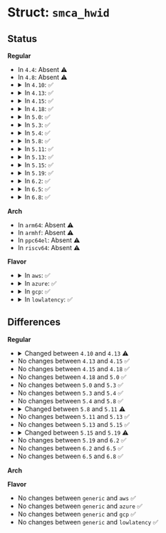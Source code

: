 # Struct: <code>smca_hwid</code>

## Status
<b>Regular</b>
<ul>
<li>
In <code>4.4</code>: Absent ⚠️
</li>
<li>
In <code>4.8</code>: Absent ⚠️
</li>
<li>
<details>
<summary>In <code>4.10</code>: ✅</summary>

```c
struct smca_hwid {
    unsigned int bank_type;
    u32 hwid_mcatype;
    u32 xec_bitmap;
};
```
</details>
</li>
<li>
<details>
<summary>In <code>4.13</code>: ✅</summary>

```c
struct smca_hwid {
    unsigned int bank_type;
    u32 hwid_mcatype;
    u32 xec_bitmap;
    u8 count;
};
```
</details>
</li>
<li>
<details>
<summary>In <code>4.15</code>: ✅</summary>

```c
struct smca_hwid {
    unsigned int bank_type;
    u32 hwid_mcatype;
    u32 xec_bitmap;
    u8 count;
};
```
</details>
</li>
<li>
<details>
<summary>In <code>4.18</code>: ✅</summary>

```c
struct smca_hwid {
    unsigned int bank_type;
    u32 hwid_mcatype;
    u32 xec_bitmap;
    u8 count;
};
```
</details>
</li>
<li>
<details>
<summary>In <code>5.0</code>: ✅</summary>

```c
struct smca_hwid {
    unsigned int bank_type;
    u32 hwid_mcatype;
    u32 xec_bitmap;
    u8 count;
};
```
</details>
</li>
<li>
<details>
<summary>In <code>5.3</code>: ✅</summary>

```c
struct smca_hwid {
    unsigned int bank_type;
    u32 hwid_mcatype;
    u32 xec_bitmap;
    u8 count;
};
```
</details>
</li>
<li>
<details>
<summary>In <code>5.4</code>: ✅</summary>

```c
struct smca_hwid {
    unsigned int bank_type;
    u32 hwid_mcatype;
    u32 xec_bitmap;
    u8 count;
};
```
</details>
</li>
<li>
<details>
<summary>In <code>5.8</code>: ✅</summary>

```c
struct smca_hwid {
    unsigned int bank_type;
    u32 hwid_mcatype;
    u32 xec_bitmap;
    u8 count;
};
```
</details>
</li>
<li>
<details>
<summary>In <code>5.11</code>: ✅</summary>

```c
struct smca_hwid {
    unsigned int bank_type;
    u32 hwid_mcatype;
    u8 count;
};
```
</details>
</li>
<li>
<details>
<summary>In <code>5.13</code>: ✅</summary>

```c
struct smca_hwid {
    unsigned int bank_type;
    u32 hwid_mcatype;
    u8 count;
};
```
</details>
</li>
<li>
<details>
<summary>In <code>5.15</code>: ✅</summary>

```c
struct smca_hwid {
    unsigned int bank_type;
    u32 hwid_mcatype;
    u8 count;
};
```
</details>
</li>
<li>
<details>
<summary>In <code>5.19</code>: ✅</summary>

```c
struct smca_hwid {
    unsigned int bank_type;
    u32 hwid_mcatype;
};
```
</details>
</li>
<li>
<details>
<summary>In <code>6.2</code>: ✅</summary>

```c
struct smca_hwid {
    unsigned int bank_type;
    u32 hwid_mcatype;
};
```
</details>
</li>
<li>
<details>
<summary>In <code>6.5</code>: ✅</summary>

```c
struct smca_hwid {
    unsigned int bank_type;
    u32 hwid_mcatype;
};
```
</details>
</li>
<li>
<details>
<summary>In <code>6.8</code>: ✅</summary>

```c
struct smca_hwid {
    unsigned int bank_type;
    u32 hwid_mcatype;
};
```
</details>
</li>
</ul>
<b>Arch</b>
<ul>
<li>
In <code>arm64</code>: Absent ⚠️
</li>
<li>
In <code>armhf</code>: Absent ⚠️
</li>
<li>
In <code>ppc64el</code>: Absent ⚠️
</li>
<li>
In <code>riscv64</code>: Absent ⚠️
</li>
</ul>
<b>Flavor</b>
<ul>
<li>
<details>
<summary>In <code>aws</code>: ✅</summary>

```c
struct smca_hwid {
    unsigned int bank_type;
    u32 hwid_mcatype;
    u32 xec_bitmap;
    u8 count;
};
```
</details>
</li>
<li>
<details>
<summary>In <code>azure</code>: ✅</summary>

```c
struct smca_hwid {
    unsigned int bank_type;
    u32 hwid_mcatype;
    u32 xec_bitmap;
    u8 count;
};
```
</details>
</li>
<li>
<details>
<summary>In <code>gcp</code>: ✅</summary>

```c
struct smca_hwid {
    unsigned int bank_type;
    u32 hwid_mcatype;
    u32 xec_bitmap;
    u8 count;
};
```
</details>
</li>
<li>
<details>
<summary>In <code>lowlatency</code>: ✅</summary>

```c
struct smca_hwid {
    unsigned int bank_type;
    u32 hwid_mcatype;
    u32 xec_bitmap;
    u8 count;
};
```
</details>
</li>
</ul>

## Differences
<b>Regular</b>
<ul>
<li>
<details>
<summary>Changed between <code>4.10</code> and <code>4.13</code> ⚠️</summary>
<ul>
<li>
<b>Field added. </b>
<code>u8 count</code>
</li>
</ul>
</details>
</li>
<li>
No changes between <code>4.13</code> and <code>4.15</code> ✅
</li>
<li>
No changes between <code>4.15</code> and <code>4.18</code> ✅
</li>
<li>
No changes between <code>4.18</code> and <code>5.0</code> ✅
</li>
<li>
No changes between <code>5.0</code> and <code>5.3</code> ✅
</li>
<li>
No changes between <code>5.3</code> and <code>5.4</code> ✅
</li>
<li>
No changes between <code>5.4</code> and <code>5.8</code> ✅
</li>
<li>
<details>
<summary>Changed between <code>5.8</code> and <code>5.11</code> ⚠️</summary>
<ul>
<li>
<b>Field removed. </b>
<code>u32 xec_bitmap</code>
</li>
</ul>
</details>
</li>
<li>
No changes between <code>5.11</code> and <code>5.13</code> ✅
</li>
<li>
No changes between <code>5.13</code> and <code>5.15</code> ✅
</li>
<li>
<details>
<summary>Changed between <code>5.15</code> and <code>5.19</code> ⚠️</summary>
<ul>
<li>
<b>Field removed. </b>
<code>u8 count</code>
</li>
</ul>
</details>
</li>
<li>
No changes between <code>5.19</code> and <code>6.2</code> ✅
</li>
<li>
No changes between <code>6.2</code> and <code>6.5</code> ✅
</li>
<li>
No changes between <code>6.5</code> and <code>6.8</code> ✅
</li>
</ul>
<b>Arch</b>
<ul>
</ul>
<b>Flavor</b>
<ul>
<li>
No changes between <code>generic</code> and <code>aws</code> ✅
</li>
<li>
No changes between <code>generic</code> and <code>azure</code> ✅
</li>
<li>
No changes between <code>generic</code> and <code>gcp</code> ✅
</li>
<li>
No changes between <code>generic</code> and <code>lowlatency</code> ✅
</li>
</ul>
